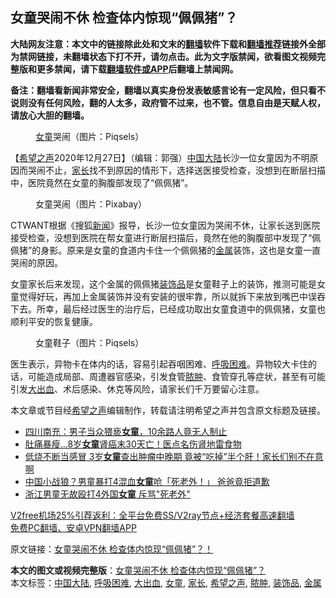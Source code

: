  <h2>女童哭闹不休 检查体内惊现“佩佩猪”？</h2> <p class="notice"><b>大陆网友注意：本文中的链接除此处和文末的<a href="https://github.com/bannedbook/fanqiang" >翻墙</a>软件下载和<a href="https://github.com/killgcd/justmysocks/blob/master/README.md">翻墙推荐</a>链接外全部为禁网链接，未翻墙状态下打不开，请勿点击。此为文字版禁闻，欲看图文视频完整版和更多禁闻，请下载<a href="https://github.com/bannedbook/fanqiang">翻墙软件或APP</a>后翻墙上禁闻网。</p><p>备注：翻墙看新闻非常安全，翻墙以真实身份发表敏感言论有一定风险，但只看不说则没有任何风险，翻的人太多，政府管不过来，也不管。信息自由是天赋人权，请放心大胆的翻墙。</b></p>  <div class="entry"> <figure><figcaption><a href="https://www.bannedbook.org/bnews/tag/%e5%a5%b3%e7%ab%a5/" class="st_tag internal_tag" rel="tag" title="标签 女童 下的日志">女童</a>哭闹（图片：Piqsels）</figcaption></figure> <p>【<span class='wp_keywordlink_affiliate'><a href="https://www.soundofhope.org" title="希望之声" target="_blank">希望之声</a></span>2020年12月27日】（编辑：郭强）<span class='wp_keywordlink_affiliate'><a href="https://www.bannedbook.org/" title="中国" target="_blank">中国</a></span><span class='wp_keywordlink_affiliate'><a href="https://www.bannedbook.org/" title="大陆" target="_blank">大陆</a></span>长沙一位女童因为不明原因而哭闹不止，<a href="https://www.bannedbook.org/bnews/tag/%E5%AE%B6%E9%95%BF/" class="st_tag internal_tag" rel="tag" title="标签 家长 下的日志">家长</a>找不到原因的情形下，选择送医接受检查，没想到在断层扫描中，医院竟然在女童的胸腹部发现了“佩佩猪”。</p> <figure><figcaption>女童哭闹（图片：Pixabay）</figcaption></figure> <p>CTWANT根据《搜狐<span class='wp_keywordlink_affiliate'><a href="https://www.bannedbook.org/" title="新闻">新闻</a></span>》报导，长沙一位女童因为哭闹不休，让家长送到医院接受检查，没想到医院在帮女童进行断层扫描后，竟然在他的胸腹部中发现了“佩佩猪”的身影。原来是女童的食道内卡住一个佩佩猪的<a href="https://www.bannedbook.org/bnews/tag/%E9%87%91%E5%B1%9E/" class="st_tag internal_tag" rel="tag" title="标签 金属 下的日志">金属</a>装饰，这也是女童一直哭闹的原因。</p>  <p>女童家长后来发现，这个金属的佩佩猪<a href="https://www.bannedbook.org/bnews/tag/%E8%A3%85%E9%A5%B0%E5%93%81/" class="st_tag internal_tag" rel="tag" title="标签 装饰品 下的日志">装饰品</a>是女童鞋子上的装饰，推测可能是女童觉得好玩，再加上金属装饰并没有安装的很牢靠，所以就拆下来放到嘴巴中误吞下去。所幸，最后经过医生的治疗后，已经成功取出女童食道中的佩佩猪，女童也顺利平安的恢复健康。</p> <figure><figcaption>女童鞋子（图片：Piqsels）</figcaption></figure> <p>医生表示，异物卡在体内的话，容易引起吞咽困难、<a href="https://www.bannedbook.org/bnews/tag/%E5%91%BC%E5%90%B8%E5%9B%B0%E9%9A%BE/" class="st_tag internal_tag" rel="tag" title="标签 呼吸困难 下的日志">呼吸困难</a>。异物较大卡住的话，可能造成局部、周遭器官感染，引发食管<a href="https://www.bannedbook.org/bnews/tag/%e8%84%93%e8%82%bf/" class="st_tag internal_tag" rel="tag" title="标签 脓肿 下的日志">脓肿</a>、食管穿孔等症状，甚至有可能引发<a href="https://www.bannedbook.org/bnews/tag/%E5%A4%A7%E5%87%BA%E8%A1%80/" class="st_tag internal_tag" rel="tag" title="标签 大出血 下的日志">大出血</a>、术后感染、休克等风险，请家长们千万要留心注意。</p>  <p>本文章或节目经<a href="https://www.bannedbook.org/bnews/tag/%e5%b8%8c%e6%9c%9b%e4%b9%8b%e5%a3%b0/" class="st_tag internal_tag" rel="tag" title="标签 希望之声 下的日志">希望之声</a>编辑制作，转载请注明希望之声并包含原文标题及链接。</p> <ul class='op-related-articles' title='相关阅读'> <li><a href='https://www.bannedbook.org/bnews/baitai/20201226/1455318.html' target='_blank'>四川南充：男子当众猥亵<b>女童</b>，10余路人竟无人制止</a></li> <li><a href='https://www.bannedbook.org/bnews/health/20201225/1454672.html' target='_blank'>肚痛暴瘦…8岁<b>女童</b>肾癌末30天亡！医点名伤肾地雷食物</a></li> <li><a href='https://www.bannedbook.org/bnews/health/20201225/1454631.html' target='_blank'>低烧不断当感冒 3岁<b>女童</b>查出肿瘤中晚期 竟被“吃掉”半个肝！家长们别不在意啊</a></li> <li><a href='https://www.bannedbook.org/bnews/cnnews/20201223/1453100.html' target='_blank'>中国小战狼？男童暴打4混血<b>女童</b>呛「死老外！」 爸爸竟拒道歉</a></li> <li><a href='https://www.bannedbook.org/bnews/cbnews/20201222/1452880.html' target='_blank'>浙江男童无故殴打4外国<b>女童</b> 斥骂"死老外"</a></li> </ul> <p class="texttj"> <a href="https://www.bannedbook.org/forum23/topic22702.html" target="_blank">V2free机场25%引荐返利：全平台免费SS/V2ray节点+经济套餐高速翻墙</a><br/> <a href="https://github.com/bannedbook/fanqiang/wiki/%E7%A6%81%E9%97%BB%E7%BD%91%E5%AE%89%E5%8D%93%E7%BF%BB%E5%A2%99%E6%96%B0%E9%97%BBAPP" target="_blank">免费PC翻墙、安卓VPN翻墙APP</a></p><p>原文链接：<a class="src_link"  href="https://www.soundofhope.org/post/457648" target="_blank">女童哭闹不休 检查体内惊现“佩佩猪”？！</a></p> <a name='sharetosocial'></a>       <div><b>本文的图文或视频完整版</b>：<a href='https://www.bannedbook.org/bnews/comments/20201228/1456149.html'>女童哭闹不休 检查体内惊现“佩佩猪”？</a></div>  </div><!--END ENTRY--> <div class="postfooter"> <div>本文标签：<a href="https://www.bannedbook.org/bnews/tag/%e4%b8%ad%e5%9b%bd%e5%a4%a7%e9%99%86/" rel="tag">中国大陆</a>, <a href="https://www.bannedbook.org/bnews/tag/%E5%91%BC%E5%90%B8%E5%9B%B0%E9%9A%BE/" rel="tag">呼吸困难</a>, <a href="https://www.bannedbook.org/bnews/tag/%E5%A4%A7%E5%87%BA%E8%A1%80/" rel="tag">大出血</a>, <a href="https://www.bannedbook.org/bnews/tag/%e5%a5%b3%e7%ab%a5/" rel="tag">女童</a>, <a href="https://www.bannedbook.org/bnews/tag/%E5%AE%B6%E9%95%BF/" rel="tag">家长</a>, <a href="https://www.bannedbook.org/bnews/tag/%e5%b8%8c%e6%9c%9b%e4%b9%8b%e5%a3%b0/" rel="tag">希望之声</a>, <a href="https://www.bannedbook.org/bnews/tag/%e8%84%93%e8%82%bf/" rel="tag">脓肿</a>, <a href="https://www.bannedbook.org/bnews/tag/%E8%A3%85%E9%A5%B0%E5%93%81/" rel="tag">装饰品</a>, <a href="https://www.bannedbook.org/bnews/tag/%E9%87%91%E5%B1%9E/" rel="tag">金属</a></div>  </div><!--END POSTFOOTER--> 